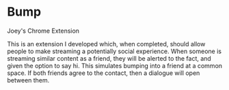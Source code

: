 # Bump
Joey's Chrome Extension

This is an extension I developed which, when completed, should allow people to make streaming a potentially social experience. When someone is streaming similar content as a friend, they will be alerted to the fact, and given the option to say hi. This simulates bumping into a friend at a common space. If both friends agree to the contact, then a dialogue will open between them. 
